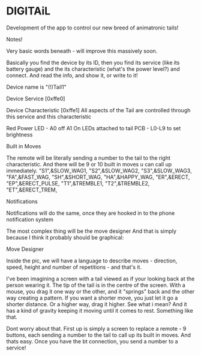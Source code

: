 # DIGITAiL
Development of the app to control our new breed of animatronic tails!

Notes!

Very basic words beneath - will improve this massively soon.

Basically you find the device by its ID, then you find its service (like its battery gauge) and the its characteristic (what's the power level?) and connect. And read the info, and show it, or write to it!

Device name is "(!)Tail1"

Device Service [0xffe0]

Device Characteristic [0xffe1]
All aspects of the Tail are controlled through this service and this characteristic

Red Power LED - A0 off A1 On
LEDs attached to tail PCB - L0-L9 to set brightness

Built in Moves

The remote will be literally sending a number to the tail to the right characteristic. And there will be 9 or 10 built in moves u can call up immediately.
"S1",&SLOW_WAG1,
"S2",&SLOW_WAG2,
"S3",&SLOW_WAG3,
"FA",&FAST_WAG,
"SH",&SHORT_WAG,
"HA",&HAPPY_WAG,
"ER",&ERECT,
"EP",&ERECT_PULSE,
"T1",&TREMBLE1,
"T2",&TREMBLE2,
"ET",&ERECT_TREM,


Notifications

Notifications will do the same, once they are hooked in to the phone notification system

The most complex thing will be the move designer
And that is simply because I think it probably should be graphical:


Move Designer

Inside the pic, we will have a language to describe moves - direction, speed, height and number of repetitions - and that's it.

I've been imagining a screen with a tail viewed as if your looking back at the person wearing it. The tip of the tail is in the centre of the screen. With a mouse, you drag it one way or the other, and it "springs" back and the other way creating a pattern. If you want a shorter move, you just let it go a shorter distance. Or a higher way, drag it higher. See what i mean? And it has a kind of gravity keeping it moving until it comes to rest. Something like that.

Dont worry about that. First up is simply a screen to replace a remote - 9 buttons, each sending a number to the tail to call up its built in moves. And thats easy. Once you have the bt connection, you send a number to a service!
